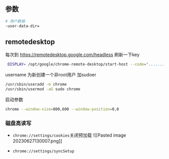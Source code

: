 ## 参数
```bash
# 用户数据
-user-data-dir=
```

## remotedesktop

每次到 https://remotedesktop.google.com/headless 刷新一下key
```bash
 DISPLAY= /opt/google/chrome-remote-desktop/start-host --code="..............." --redirect-url="https://remotedesktop.google.com/_/oauthredirect" --name=$(hostname) --user-name=chrome
```
username 为新创建一个非root用户
加sudoer
```bash
/usr/sbin/useradd -m chrome
/usr/sbin/usermod -aG sudo chrome
```

启动参数
```bash
chrome --window-size=800,600 --window-position=0,0
```

### 磁盘高读写
-  `chrome://settings/cookies`关闭预加载
![[Pasted image 20230627130007.png]]

- `chrome://settings/syncSetup`
